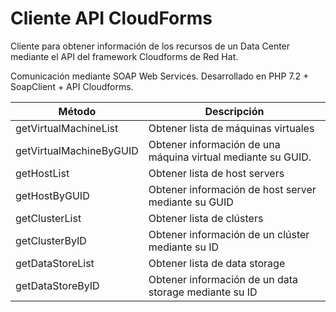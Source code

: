 # Cliente API CloudForms

Cliente para obtener información de los recursos de un Data Center mediante el API del framework Cloudforms de Red Hat.

Comunicación mediante SOAP Web Services. Desarrollado en PHP 7.2 + SoapClient + API Cloudforms.

| Método | Descripción|
|--------|------------|
| getVirtualMachineList | Obtener lista de máquinas virtuales|
| getVirtualMachineByGUID | Obtener información de una máquina virtual mediante su GUID.|
| getHostList | Obtener lista de host servers |
| getHostByGUID | Obtener información de host server mediante su GUID |
| getClusterList | Obtener lista de clústers |
| getClusterByID | Obtener información de un clúster mediante su ID |
| getDataStoreList | Obtener lista de data storage |
| getDataStoreByID | Obtener información de un data storage mediante su ID |
